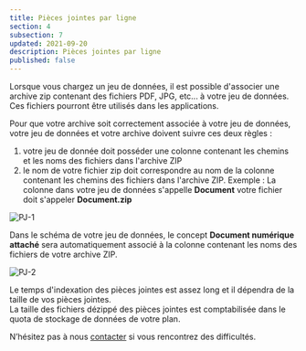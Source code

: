```yaml
---
title: Pièces jointes par ligne
section: 4  
subsection: 7
updated: 2021-09-20
description: Pièces jointes par ligne
published: false
---
```


Lorsque vous chargez un jeu de données, il est possible d'associer une archive zip contenant des fichiers PDF, JPG, etc... à votre jeu de données. Ces fichiers pourront être utilisés dans les applications.

Pour que votre archive soit correctement associée à votre jeu de données, votre jeu de données et votre archive doivent suivre ces deux règles :

1. votre jeu de donnée doit posséder une colonne contenant les chemins et les noms des fichiers dans l'archive ZIP
2. le nom de votre fichier zip doit correspondre au nom de la colonne contenant les chemins des fichiers dans l'archive ZIP. Exemple : La colonne dans votre jeu de données s'appelle **Document** votre fichier doit s'appeler **Document.zip**

<p>
</p>

![PJ-1](./images/user-guide/piece-jointe-1.jpg)

Dans le schéma de votre jeu de données, le concept **Document numérique attaché** sera automatiquement associé à la colonne contenant les noms des fichiers de votre archive ZIP.

![PJ-2](./images/user-guide/piece-jointe-2.png)

Le temps d'indexation des pièces jointes est assez long et il dépendra de la taille de vos pièces jointes.  
La taille des fichiers dézippé des pièces jointes est comptabilisée dans le quota de stockage de données de votre plan.

N’hésitez pas à nous [contacter](https://koumoul.com/contact) si vous rencontrez des difficultés.
